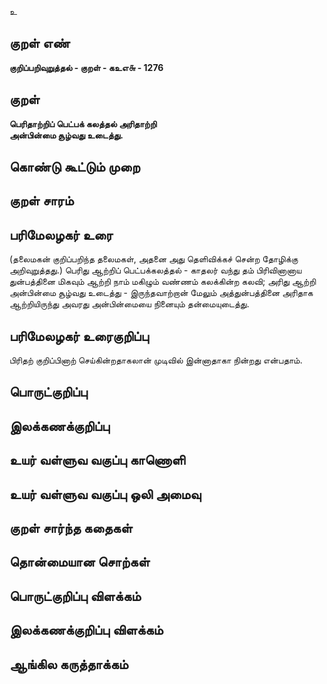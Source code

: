 உ

## குறள் எண் 

**குறிப்பறிவுறுத்தல் - குறள் - கஉஎ௬ - 1276**

## குறள் 

**பெரிதாற்றிப் பெட்பக் கலத்தல் அரிதாற்றி  
அன்பின்மை சூழ்வது உடைத்து.**

## கொண்டு கூட்டும் முறை


## குறள் சாரம் 


## பரிமேலழகர் உரை

(தலைமகன் குறிப்பறிந்த தலைமகள், அதனை அது தெளிவிக்கச் சென்ற தோழிக்கு அறிவுறுத்தது.) பெரிது ஆற்றிப் பெட்பக்கலத்தல் - காதலர் வந்து தம் பிரிவினானாய துன்பத்தினை மிகவும் ஆற்றி நாம் மகிழும் வண்ணம் கலக்கின்ற கலவி; அரிது ஆற்றி அன்பின்மை சூழ்வது உடைத்து - இருந்தவாற்றான் மேலும் அத்துன்பத்தினை அரிதாக ஆற்றியிருந்து அவரது அன்பின்மையை நினையும் தன்மையுடைத்து.

## பரிமேலழகர் உரைகுறிப்பு   

பிரிதற் குறிப்பினாற் செய்கின்றதாகலான் முடிவில் இன்னாதாகா நின்றது என்பதாம்.

## பொருட்குறிப்பு 


## இலக்கணக்குறிப்பு  


## உயர் வள்ளுவ வகுப்பு காணொளி


## உயர் வள்ளுவ வகுப்பு ஒலி அமைவு 

 
## குறள் சார்ந்த கதைகள் 


## தொன்மையான சொற்கள்


## பொருட்குறிப்பு விளக்கம்


## இலக்கணக்குறிப்பு விளக்கம்


## ஆங்கில கருத்தாக்கம் 


